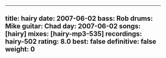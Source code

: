
---
title: hairy
date: 2007-06-02
bass:	Rob
drums:	Mike
guitar:	Chad
day: 2007-06-02
songs: [hairy]
mixes: [hairy-mp3-535]
recordings: hairy-502
rating: 8.0
best: false
definitive: false
weight: 0
---
